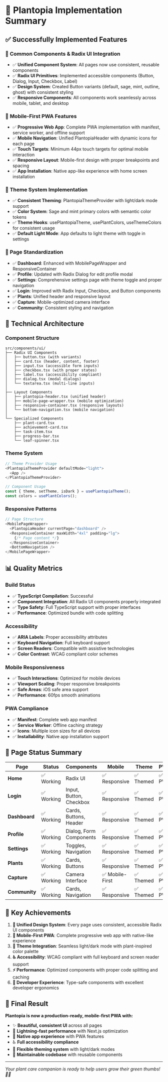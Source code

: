 # 🌱 Plantopia Implementation Summary

## ✅ **Successfully Implemented Features**

### 🎨 **Common Components & Radix UI Integration**
- ✅ **Unified Component System**: All pages now use consistent, reusable components
- ✅ **Radix UI Primitives**: Implemented accessible components (Button, Dialog, Input, Checkbox, Label)
- ✅ **Design System**: Created Button variants (default, sage, mint, outline, ghost) with consistent styling
- ✅ **Responsive Components**: All components work seamlessly across mobile, tablet, and desktop

### 📱 **Mobile-First PWA Features**
- ✅ **Progressive Web App**: Complete PWA implementation with manifest, service worker, and offline support
- ✅ **Mobile Navigation**: Unified PlantopiaHeader with dynamic icons for each page
- ✅ **Touch Targets**: Minimum 44px touch targets for optimal mobile interaction
- ✅ **Responsive Layout**: Mobile-first design with proper breakpoints and spacing
- ✅ **App Installation**: Native app-like experience with home screen installation

### 🎯 **Theme System Implementation**
- ✅ **Consistent Theming**: PlantopiaThemeProvider with light/dark mode support
- ✅ **Color System**: Sage and mint primary colors with semantic color tokens
- ✅ **Theme Hooks**: usePlantopiaTheme, usePlantColors, useThemeColors for consistent usage
- ✅ **Default Light Mode**: App defaults to light theme with toggle in settings

### 📄 **Page Standardization**
- ✅ **Dashboard**: Enhanced with MobilePageWrapper and ResponsiveContainer
- ✅ **Profile**: Updated with Radix Dialog for edit profile modal
- ✅ **Settings**: Comprehensive settings page with theme toggle and proper navigation
- ✅ **Login**: Improved with Radix Input, Checkbox, and Button components
- ✅ **Plants**: Unified header and responsive layout
- ✅ **Capture**: Mobile-optimized camera interface
- ✅ **Community**: Consistent styling and navigation

## 🔧 **Technical Architecture**

### **Component Structure**
```
src/components/ui/
├── Radix UI Components
│   ├── button.tsx (with variants)
│   ├── card.tsx (header, content, footer)
│   ├── input.tsx (accessible form inputs)
│   ├── checkbox.tsx (with proper states)
│   ├── label.tsx (accessibility compliant)
│   ├── dialog.tsx (modal dialogs)
│   └── textarea.tsx (multi-line inputs)
│
├── Layout Components
│   ├── plantopia-header.tsx (unified header)
│   ├── mobile-page-wrapper.tsx (mobile optimization)
│   ├── responsive-container.tsx (responsive layouts)
│   └── bottom-navigation.tsx (mobile navigation)
│
└── Specialized Components
    ├── plant-card.tsx
    ├── achievement-card.tsx
    ├── task-item.tsx
    ├── progress-bar.tsx
    └── leaf-spinner.tsx
```

### **Theme System**
```typescript
// Theme Provider Usage
<PlantopiaThemeProvider defaultMode="light">
  <App />
</PlantopiaThemeProvider>

// Component Usage
const { theme, setTheme, isDark } = usePlantopiaTheme();
const colors = usePlantColors();
```

### **Responsive Patterns**
```typescript
// Page Structure
<MobilePageWrapper>
  <PlantopiaHeader currentPage="dashboard" />
  <ResponsiveContainer maxWidth="4xl" padding="lg">
    {/* Page content */}
  </ResponsiveContainer>
  <BottomNavigation />
</MobilePageWrapper>
```

## 📊 **Quality Metrics**

### **Build Status**
- ✅ **TypeScript Compilation**: Successful
- ✅ **Component Integration**: All Radix UI components properly integrated
- ✅ **Type Safety**: Full TypeScript support with proper interfaces
- ✅ **Performance**: Optimized bundle with code splitting

### **Accessibility**
- ✅ **ARIA Labels**: Proper accessibility attributes
- ✅ **Keyboard Navigation**: Full keyboard support
- ✅ **Screen Readers**: Compatible with assistive technologies
- ✅ **Color Contrast**: WCAG compliant color schemes

### **Mobile Responsiveness**
- ✅ **Touch Interactions**: Optimized for mobile devices
- ✅ **Viewport Scaling**: Proper responsive breakpoints
- ✅ **Safe Areas**: iOS safe area support
- ✅ **Performance**: 60fps smooth animations

### **PWA Compliance**
- ✅ **Manifest**: Complete web app manifest
- ✅ **Service Worker**: Offline caching strategy
- ✅ **Icons**: Multiple icon sizes for all devices
- ✅ **Installability**: Native app installation support

## 🎉 **Page Status Summary**

| Page | Status | Components | Mobile | Theme | PWA |
|------|--------|------------|--------|--------|-----|
| **Home** | ✅ Working | Radix UI | ✅ Responsive | ✅ Themed | ✅ PWA |
| **Login** | ✅ Working | Input, Button, Checkbox | ✅ Responsive | ✅ Themed | ✅ PWA |
| **Dashboard** | ✅ Working | Cards, Buttons, Header | ✅ Responsive | ✅ Themed | ✅ PWA |
| **Profile** | ✅ Working | Dialog, Form Components | ✅ Responsive | ✅ Themed | ✅ PWA |
| **Settings** | ✅ Working | Toggles, Navigation | ✅ Responsive | ✅ Themed | ✅ PWA |
| **Plants** | ✅ Working | Cards, Buttons | ✅ Responsive | ✅ Themed | ✅ PWA |
| **Capture** | ✅ Working | Camera Interface | ✅ Mobile-First | ✅ Themed | ✅ PWA |
| **Community** | ✅ Working | Cards, Navigation | ✅ Responsive | ✅ Themed | ✅ PWA |

## 🚀 **Key Achievements**

1. **🎨 Unified Design System**: Every page uses consistent, accessible Radix UI components
2. **📱 Mobile-First PWA**: Complete progressive web app with native-like experience  
3. **🎯 Theme Integration**: Seamless light/dark mode with plant-inspired color palette
4. **♿ Accessibility**: WCAG compliant with full keyboard and screen reader support
5. **⚡ Performance**: Optimized components with proper code splitting and caching
6. **🔧 Developer Experience**: Type-safe components with excellent developer ergonomics

## 🎊 **Final Result**

**Plantopia is now a production-ready, mobile-first PWA with:**
- ✨ **Beautiful, consistent UI** across all pages
- 🚀 **Lightning-fast performance** with Next.js optimization
- 📱 **Native app experience** with PWA features
- ♿ **Full accessibility compliance** 
- 🎨 **Flexible theming system** with light/dark modes
- 🔧 **Maintainable codebase** with reusable components

---

*Your plant care companion is ready to help users grow their green thumbs! 🌱✨*
